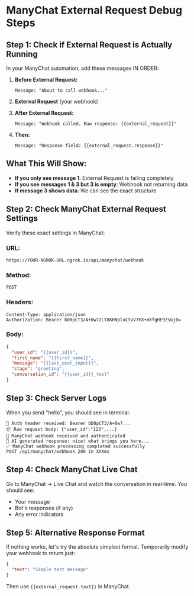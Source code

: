 # ManyChat External Request Debug Steps

## Step 1: Check if External Request is Actually Running

In your ManyChat automation, add these messages IN ORDER:

1. **Before External Request:**
   ```
   Message: "About to call webhook..."
   ```

2. **External Request** (your webhook)

3. **After External Request:**
   ```
   Message: "Webhook called. Raw response: {{external_request}}"
   ```

4. **Then:**
   ```
   Message: "Response field: {{external_request.response}}"
   ```

## What This Will Show:

- **If you only see message 1**: External Request is failing completely
- **If you see messages 1 & 3 but 3 is empty**: Webhook not returning data
- **If message 3 shows data**: We can see the exact structure

## Step 2: Check ManyChat External Request Settings

Verify these exact settings in ManyChat:

### URL:
```
https://YOUR-NGROK-URL.ngrok.io/api/manychat/webhook
```

### Method:
```
POST
```

### Headers:
```
Content-Type: application/json
Authorization: Bearer bD0pCT3/A+0w72LT8KHNpluCtvV7EX+mXfgHE9ZsGj0=
```

### Body:
```json
{
  "user_id": "{{user_id}}",
  "first_name": "{{first_name}}",
  "message": "{{last_user_input}}",
  "stage": "greeting",
  "conversation_id": "{{user_id}}_test"
}
```

## Step 3: Check Server Logs

When you send "hello", you should see in terminal:
```
🔐 Auth header received: Bearer bD0pCT3/A+0w7...
📦 Raw request body: {"user_id":"123",...}
📨 ManyChat webhook received and authenticated
💬 AI generated response: nice! what brings you here...
✅ ManyChat webhook processing completed successfully
POST /api/manychat/webhook 200 in XXXms
```

## Step 4: Check ManyChat Live Chat

Go to ManyChat → Live Chat and watch the conversation in real-time. You should see:
- Your message
- Bot's responses (if any)
- Any error indicators

## Step 5: Alternative Response Format

If nothing works, let's try the absolute simplest format. Temporarily modify your webhook to return just:

```json
{
  "text": "Simple test message"
}
```

Then use `{{external_request.text}}` in ManyChat.